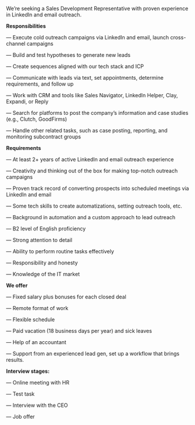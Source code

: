 We’re seeking a Sales Development Representative with proven experience in
LinkedIn and email outreach.  
  
**Responsibilities**

— Execute cold outreach campaigns via LinkedIn and email, launch cross-channel
campaigns

— Build and test hypotheses to generate new leads

— Create sequences aligned with our tech stack and ICP

— Communicate with leads via text, set appointments, determine requirements,
and follow up

— Work with CRM and tools like Sales Navigator, LinkedIn Helper, Clay,
Expandi, or Reply

— Search for platforms to post the company’s information and case studies
(e.g., Clutch, GoodFirms)

— Handle other related tasks, such as case posting, reporting, and monitoring
subcontract groups  
  
**Requirements**

— At least 2+ years of active LinkedIn and email outreach experience

— Creativity and thinking out of the box for making top-notch outreach
campaigns

— Proven track record of converting prospects into scheduled meetings via
LinkedIn and email

— Some tech skills to create automatizations, setting outreach tools, etc.

— Background in automation and a custom approach to lead outreach

— B2 level of English proficiency

— Strong attention to detail

— Ability to perform routine tasks effectively

— Responsibility and honesty

— Knowledge of the IT market  
  
**We offer**

— Fixed salary plus bonuses for each closed deal

— Remote format of work

— Flexible schedule

— Paid vacation (18 business days per year) and sick leaves

— Help of an accountant

— Support from an experienced lead gen, set up a workflow that brings results.  
  
**Interview stages:**

— Online meeting with HR

— Test task

— Interview with the CEO

— Job offer